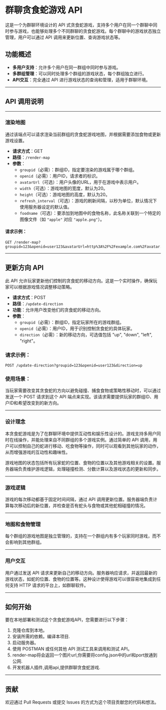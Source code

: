 # 群聊贪食蛇游戏 API

这是一个为群聊环境设计的 API 式贪食蛇游戏，支持多个用户在同一个群聊中同时参与游戏，也能够处理多个不同群聊的贪食蛇游戏。每个群聊中的游戏状态独立管理，用户可以通过 API 调用来更新位置、查询游戏状态等。

## 功能概述

- **多用户支持**：允许多个用户在同一群组中同时参与游戏。
- **多群组管理**：可以同时处理多个群组的游戏状态，每个群组独立进行。
- **API交互**：完全通过 API 进行游戏状态的查询和管理，适用于群聊环境。

---

## API 调用说明

---

### 渲染地图

通过该端点可以请求渲染当前群组的贪食蛇游戏地图，并根据需要添加食物或更新游戏设置。

- **请求方式**：GET
- **路径**：`/render-map`
- **参数**：
  - `groupid`（必需）：群组ID，指定要渲染的游戏属于哪个群组。
  - `openid`（必需）：用户ID，请求者的标识。
  - `avatarUrl`（可选）：用户头像的URL，用于在游戏中表示用户。
  - `width`（可选）：游戏地图的宽度，默认为20。
  - `height`（可选）：游戏地图的高度，默认为20。
  - `refresh_interval`（可选）：游戏的刷新间隔，以秒为单位，默认情况下使用服务器设定的默认值。
  - `foodname`（可选）：要添加到地图中的食物名称，此名称关联到一个特定的图像文件（如 `"apple"` 对应 `"apple.png"`）。

#### 请求示例：

```http
GET /render-map?groupid=123&openid=user123&avatarUrl=http%3A%2F%2Fexample.com%2Favatar.png&width=30&height=30&refresh_interval=60&foodname=apple
```

---

## 更新方向 API

此 API 允许玩家更新他们控制的贪食蛇的移动方向。这是一个实时操作，确保玩家可以根据游戏情况调整移动策略。

- **请求方式**：POST
- **路径**：`/update-direction`
- **功能**：允许用户改变他们的贪食蛇的移动方向。
- **参数**：
  - `groupid`（必需）：群组ID，指定玩家所在的游戏群组。
  - `openid`（必需）：用户ID，用于识别控制贪食蛇的具体玩家。
  - `direction`（必需）：新的移动方向，可选值包括 "up", "down", "left", "right"。

### 请求示例：

```http
POST /update-direction?groupid=123&openid=user123&direction=up
```

### 使用场景：

当玩家需要改变其贪食蛇的方向以避免碰撞、捕食食物或策略性移动时，可以通过发送一个 POST 请求到这个 API 端点来实现。该请求需要提供玩家的群组ID、用户ID和希望改变到的新方向。

---

### 设计理念

本贪食蛇游戏是为了在群聊环境中提供互动性和娱乐性设计的。游戏支持多用户同时在线操作，并能处理来自不同群组的多个游戏实例。通过简单的 API 调用，用户可以控制自己的蛇进行移动、吃食物等操作，同时可以观看到其他玩家的动作，从而增强游戏的互动性和趣味性。

游戏地图的状态包括所有玩家蛇的位置、食物的位置以及其他游戏相关的设置。服务器端负责维护游戏逻辑，处理碰撞检测、分数计算以及游戏状态的更新和同步。

---

### 游戏逻辑

游戏的每次移动都基于固定时间间隔，通过 API 调用更新位置。服务器端负责计算每次移动后的新位置，并检查是否有蛇头与食物或其他蛇相碰撞的情况。

---

### 地图和食物管理

每个群组的游戏地图是独立管理的，支持在一个群组内有多个玩家同时游戏，而不会影响到其他群组。

---

### 用户交互

用户通过发送 API 请求来更新自己的移动方向。服务器响应请求，并返回最新的游戏状态，如蛇的位置、食物的位置等。这种设计使得游戏可以很容易地集成到任何支持 HTTP 请求的平台上，如群聊软件。

---

## 如何开始

要在本地部署和测试这个贪食蛇游戏API，您需要进行以下步骤：

1. 克隆仓库到本地。
2. 安装所需的依赖。编译本项目.
3. 启动服务器。
4. 使用 POSTMAN 或任何其他 API 测试工具来调用和测试 API。
5. render-map将会返回一个图片url,你需要将config.json中的url和port放通到公网.
6. 开发机器人插件,调用api,提供群聊贪食蛇游戏.

---

## 贡献

欢迎通过 Pull Requests 或提交 Issues 的方式为这个项目贡献您的代码和想法。

